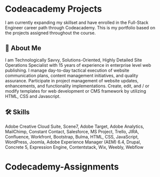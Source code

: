 # Codeacademy Projects

I am currently expanding my skillset and have enrolled in the Full-Stack Engineer career path through Codeacademy. This is my portfolio based on the projects assigned throughout the course.

## 🚀 About Me

I am Technologically Savvy, Solutions-Oriented, Highly Detailed Site Operations Specialist with 15 years of experience in enterprise level web publishing. I manage day-to-day tactical execution of website communication plans, content management initiatives, and quality assurance. Participate in project management of website updates, enhancements, and functionality implementations. Create, edit, and / or modify templates for web development or CMS framework by utilizing HTML, CSS and Javascript.

## 🛠 Skills

Adobe Creative Cloud Suite, Scene7, Adobe Target, Adobe Analytics, MailChimp, Constant Contact,
Salesforce, MS Project, Trello, JIRA, Confluence, Workfront, Bootstrap, Bulma, HTML, CSS, JavaScript,
WordPress, Joomla, Adobe Experience Manager (AEM) 6.4, Drupal, Concrete 5, Expression Engine,
Contentstack, Wix, Weebly, Webflow
# Codecademy-Assignments
